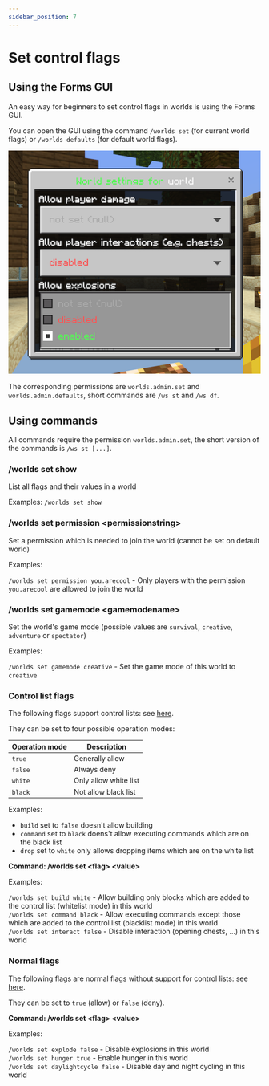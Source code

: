 ```yaml
---
sidebar_position: 7
---
```


# Set control flags

## Using the Forms GUI

An easy way for beginners to set control flags in worlds is using the Forms GUI.

You can open the GUI using the command `/worlds set` (for current world flags) or `/worlds defaults` (for default world flags).

![World control flags Forms GUI](./assets/world-settings-form.png)

The corresponding permissions are `worlds.admin.set` and `worlds.admin.defaults`, short commands are `/ws st` and `/ws df`.

## Using commands

All commands require the permission `worlds.admin.set`, the short version of the commands is `/ws st [...]`.

### /worlds set show

List all flags and their values in a world

Examples: `/worlds set show`

### /worlds set permission <permissionstring\>

Set a permission which is needed to join the world (cannot be set on default world)

Examples:

`/worlds set permission you.arecool` - Only players with the permission `you.arecool` are allowed to join the world

### /worlds set gamemode <gamemodename\>

Set the world's game mode (possible values are `survival`, `creative`, `adventure` or `spectator`)

Examples:

`/worlds set gamemode creative` - Set the game mode of this world to `creative`

### Control list flags

The following flags support control lists: see [here](./../flags).

They can be set to four possible operation modes:

| Operation mode | Description           |
| -------------- | --------------------- |
| `true`         | Generally allow       |
| `false`        | Always deny           |
| `white`        | Only allow white list |
| `black`        | Not allow black list  |

Examples:

-   `build` set to `false` doesn't allow building
-   `command` set to `black` doens't allow executing commands which are on the black list
-   `drop` set to `white` only allows dropping items which are on the white list

**Command: /worlds set <flag\> <value\>**

Examples:

`/worlds set build white` - Allow building only blocks which are added to the control list (whitelist mode) in this world  
`/worlds set command black` - Allow executing commands except those which are added to the control list (blacklist mode) in this world  
`/worlds set interact false` - Disable interaction (opening chests, ...) in this world

### Normal flags

The following flags are normal flags without support for control lists: see [here](./../flags).

They can be set to `true` (allow) or `false` (deny).

**Command: /worlds set <flag\> <value\>**

Examples:

`/worlds set explode false` - Disable explosions in this world  
`/worlds set hunger true` - Enable hunger in this world  
`/worlds set daylightcycle false` - Disable day and night cycling in this world
